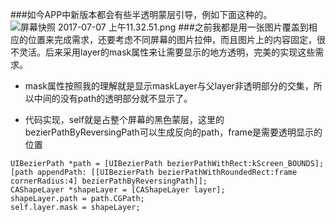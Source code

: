 
###如今APP中新版本都会有些半透明蒙层引导，例如下面这种的。
![屏幕快照 2017-07-07 上午11.32.51.png](http://upload-images.jianshu.io/upload_images/680706-1fa3290e94d34533.png?imageMogr2/auto-orient/strip%7CimageView2/2/w/1240)
###之前我都是用一张图片覆盖到相应的位置来完成需求，还要考虑不同屏幕的图片拉伸，而且图片上的内容固定，很不灵活。后来采用layer的mask属性来让需要显示的地方透明，完美的实现这些需求。

- mask属性按照我的理解就是显示maskLayer与父layer非透明部分的交集，所以中间的没有path的透明部分就不显示了。

- 代码实现，self就是占整个屏幕的黑色蒙层，这里的bezierPathByReversingPath可以生成反向的path，frame是需要透明显示的位置

```
UIBezierPath *path = [UIBezierPath bezierPathWithRect:kScreen_BOUNDS];
[path appendPath: [[UIBezierPath bezierPathWithRoundedRect:frame cornerRadius:4] bezierPathByReversingPath]];
CAShapeLayer *shapeLayer = [CAShapeLayer layer];
shapeLayer.path = path.CGPath;
self.layer.mask = shapeLayer;

```
